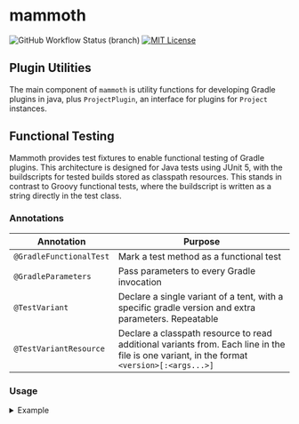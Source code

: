 # mammoth

![GitHub Workflow Status (branch)](https://img.shields.io/github/workflow/status/KyoriPowered/mammoth/build/master) [![MIT License](https://img.shields.io/badge/license-MIT-blue)](license.txt)

## Plugin Utilities

The main component of `mammoth` is utility functions for developing Gradle plugins in java, plus `ProjectPlugin`, an interface for plugins for `Project` instances.

## Functional Testing

Mammoth provides test fixtures to enable functional testing of Gradle plugins. This architecture is designed for Java tests using JUnit 5, with the buildscripts for tested builds stored as classpath resources. This stands in contrast to Groovy functional tests, where the buildscript is written as a string directly in the test class.

### Annotations

Annotation                  | Purpose
--------------------------- | ------------------------------------------
`@GradleFunctionalTest` | Mark a test method as a functional test
`@GradleParameters`      | Pass parameters to every Gradle invocation
`@TestVariant`            | Declare a single variant of a tent, with a specific gradle version and extra parameters. Repeatable
`@TestVariantResource`  | Declare a classpath resource to read additional variants from. Each line in the file is one variant, in the format `<version>[:<args...>]`

### Usage

<details>
<summary>Example</summary>

Assuming there are files at `src/test/resources/com/example/myplugin/simpleBuild/in/build.gradle` and `src/test/resources/com/example/myplugin/simpleBuild/in/settings.gradle`, the following sets up a simple test that will run on both Gradle 6.9 and 7.1:

**com/example/myplugin/MyPluginTest.java**:

```java
/**
 * A <em>meta-annotation</em> containing our test configuration.
 */
@GradleFunctionalTest
@GradleParameters({"--warning-mode", "all", "--stacktrace"}) // parameters for all variants
@TestVariant(gradleVersion = "6.9")
@TestVariant(gradleVersion = "7.1")
@Documented
@Retention(RetentionPolicy.RUNTIME)
@Target({ElementType.ANNOTATION_TYPE, ElementType.METHOD})
public @interface MyPluginTest {
}
```

**com/example/myplugin/MyPluginFunctionalTest.java**
```java

class MyPluginFunctionalTest {

  @MyPluginTest
  void simpleBuild(final TestContext ctx) {
    ctx.copyInput("build.gradle");
    ctx.copyInput("settings.gradle");

    final BuildResult result = ctx.build("build"); // or anoher

    assertEquals(TaskOutcome.SUCCESS, result.task(":build").getOutcome());
    
    // Use any other methods on TestContext to help validate output.
  }
}
```
</details>
